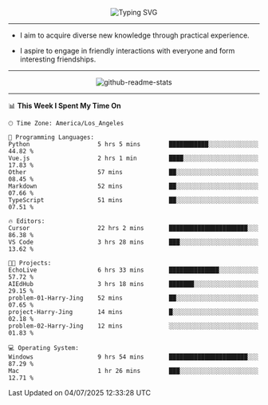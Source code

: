 <p align="center">
  <img src="https://readme-typing-svg.demolab.com?font=Fira+Code&weight=500&size=32&duration=2500&pause=1600&center=true&vCenter=true&random=false&width=1024&height=64&lines=Hi+there+%F0%9F%91%8B;I'm+delighted+you+could+make+it+here+%F0%9F%8E%89;I'm+Harry%2C+a+college+student+still+finding+my+way" alt="Typing SVG" />
</p>


---


- I aim to acquire diverse new knowledge through practical experience.

- I aspire to engage in friendly interactions with everyone and form interesting friendships.


---


<p align="center">
  <img src="https://github-readme-stats.vercel.app/api?username=Harry-Jing&show_icons=true" alt="github-readme-stats"/>
</p>


---

<!--START_SECTION:waka-->
📊 **This Week I Spent My Time On** 

```text
🕑︎ Time Zone: America/Los_Angeles

💬 Programming Languages: 
Python                   5 hrs 5 mins        ███████████░░░░░░░░░░░░░░   44.82 % 
Vue.js                   2 hrs 1 min         ████░░░░░░░░░░░░░░░░░░░░░   17.83 % 
Other                    57 mins             ██░░░░░░░░░░░░░░░░░░░░░░░   08.45 % 
Markdown                 52 mins             ██░░░░░░░░░░░░░░░░░░░░░░░   07.66 % 
TypeScript               51 mins             ██░░░░░░░░░░░░░░░░░░░░░░░   07.51 % 

🔥 Editors: 
Cursor                   22 hrs 2 mins       ██████████████████████░░░   86.38 % 
VS Code                  3 hrs 28 mins       ███░░░░░░░░░░░░░░░░░░░░░░   13.62 % 

🐱‍💻 Projects: 
EchoLive                 6 hrs 33 mins       ██████████████░░░░░░░░░░░   57.72 % 
AIEdHub                  3 hrs 18 mins       ███████░░░░░░░░░░░░░░░░░░   29.15 % 
problem-01-Harry-Jing    52 mins             ██░░░░░░░░░░░░░░░░░░░░░░░   07.65 % 
project-Harry-Jing       14 mins             █░░░░░░░░░░░░░░░░░░░░░░░░   02.18 % 
problem-02-Harry-Jing    12 mins             ░░░░░░░░░░░░░░░░░░░░░░░░░   01.83 % 

💻 Operating System: 
Windows                  9 hrs 54 mins       ██████████████████████░░░   87.29 % 
Mac                      1 hr 26 mins        ███░░░░░░░░░░░░░░░░░░░░░░   12.71 % 
```


 Last Updated on 04/07/2025 12:33:28 UTC
<!--END_SECTION:waka-->
